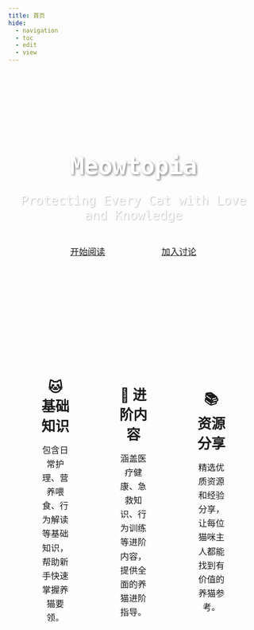 ```yaml
---
title: 首页
hide:
  - navigation
  - toc
  - edit
  - view
---
```


<style>
/* 自定义字体 */
:root {
    --md-text-font: "Noto Serif SC", "M PLUS Rounded 1c", sans-serif;
    --md-code-font: "Source Code Pro", "DM Mono", monospace;
}

/* 基础样式 */
.hero {
    margin: 0 -2rem;
    padding: 6rem 2rem;
    color: white;
    text-align: center;
}

/* 明亮模式样式 */
[data-md-color-scheme="default"] .hero {
    background: 
        linear-gradient(to bottom, rgba(0, 0, 0, 0.5), rgba(0, 0, 0, 0.6)),
        url('/assets/images/banner.png') center/cover;
}

/* 暗色模式样式 */
[data-md-color-scheme="slate"] .hero {
    background: 
        linear-gradient(to bottom, rgba(0, 0, 0, 0.7), rgba(0, 0, 0, 0.8)),
        url('/assets/images/banner.png') center/cover;
}

/* 响应式标题 */
.hero h1 {
    font-family: "Source Code Pro", monospace;
    color: white !important;
    font-size: clamp(2rem, 5vw, 3.5rem) !important;
    margin-bottom: 1.5rem !important;
    font-weight: 700 !important;
    letter-spacing: -0.01em;
    line-height: 1.2;
    text-shadow: 2px 2px 4px rgba(0,0,0,0.5);
}

/* 副标题样式 */
.hero h2 {
    font-family: "Source Code Pro", monospace;
    color: white !important;
    font-size: clamp(1.2rem, 3.5vw, 1.6rem) !important;
    font-weight: 400 !important;
    letter-spacing: -0.01em;
    margin-top: 0 !important;
    text-shadow: 1px 1px 2px rgba(0,0,0,0.3);
}

/* 响应式段落 */
.hero p {
    font-size: clamp(1rem, 3vw, 1.25rem);
    max-width: min(42rem, 90%);
    margin: 1.5rem auto;
    line-height: 1.6;
    padding: 0 1rem;
    white-space: nowrap;
}

/* 明亮模式文字样式 */
[data-md-color-scheme="default"] .hero p {
    color: rgba(255,255,255,0.9);
    text-shadow: 1px 1px 2px rgba(0,0,0,0.3);
}

/* 暗色模式文字样式 */
[data-md-color-scheme="slate"] .hero p {
    color: rgba(255,255,255,0.85);
    text-shadow: 1px 1px 2px rgba(0,0,0,0.5);
}

/* 按钮样式 */
.hero-buttons {
    margin-top: 2rem;
    display: flex;
    flex-wrap: wrap;
    justify-content: center;
    gap: 1rem;
    padding: 0 1rem;
}

.hero-buttons a {
    padding: 0.8rem 1.5rem;
    border-radius: 2rem;
    display: inline-block;
    transition: all 0.2s ease;
    font-weight: 500;
    font-size: clamp(0.9rem, 2.5vw, 1.1rem);
    min-width: 120px;
    text-align: center;
}

/* 明亮模式按钮样式 */
[data-md-color-scheme="default"] .hero-buttons a:first-child {
    background: var(--md-primary-fg-color);
    color: var(--md-primary-bg-color);
}

[data-md-color-scheme="default"] .hero-buttons a:last-child {
    background: rgba(255,255,255,0.1);
    color: white;
    backdrop-filter: blur(4px);
}

/* 暗色模式按钮样式 */
[data-md-color-scheme="slate"] .hero-buttons a:first-child {
    background: var(--md-primary-fg-color);
    color: var(--md-primary-bg-color);
}

[data-md-color-scheme="slate"] .hero-buttons a:last-child {
    background: rgba(255,255,255,0.15);
    color: white;
    backdrop-filter: blur(4px);
}

/* 按钮悬停效果 */
.hero-buttons a:hover {
    transform: translateY(-2px);
    box-shadow: 0 4px 8px rgba(0,0,0,0.2);
}

.features-container {
    margin: 0 -2rem;
    padding: 4rem 2rem;
    background: var(--md-default-bg-color);
}
.features {
    display: flex;
    flex-direction: row;
    justify-content: space-between;
    gap: 2rem;
    max-width: 2400px;
    margin: 0 auto;
    padding: 0 2rem;
}
.feature {
    flex: 1;
    min-width: 0;
    padding: 2rem;
    border-radius: 12px;
    background: var(--md-code-bg-color);
    text-align: center;
    transition: all 0.3s ease;
    display: flex;
    flex-direction: column;
    justify-content: center;
}
.feature:hover {
    transform: translateY(-5px);
    box-shadow: 0 8px 30px rgba(0,0,0,0.12);
}
.feature h2 {
    font-size: clamp(1.5rem, 4vw, 1.75rem);
    margin-bottom: 1rem;
}
.feature p {
    font-size: clamp(0.9rem, 2.5vw, 1.1rem);
    line-height: 1.6;
    max-width: 600px;
    margin: 0 auto;
}

/* 移动端优化 */
@media (max-width: 768px) {
    .hero {
        padding: 4rem 1rem;
    }
    
    .features-container {
        padding: 2rem 1rem;
    }
    
    .feature {
        margin: 0 1rem;
    }
    
    .hero p {
        white-space: normal;
    }
}
</style>

<section class="hero">
    <h1>Meowtopia</h1>
    <h2>Protecting Every Cat with Love and Knowledge</h2>
    <div class="hero-buttons">
        <a href="blog/care/beginner-guide/">开始阅读</a>
        <a href="https://discord.gg/ePNtxruT" target="_blank">加入讨论</a>
    </div>
</section>

<div class="features-container">
    <div class="features">
        <div class="feature">
            <h2>🐱 基础知识</h2>
            <p>包含日常护理、营养喂食、行为解读等基础知识，帮助新手快速掌握养猫要领。</p>
        </div>
        <div class="feature">
            <h2>🏥 进阶内容</h2>
            <p>涵盖医疗健康、急救知识、行为训练等进阶内容，提供全面的养猫进阶指导。</p>
        </div>
        <div class="feature">
            <h2>📚 资源分享</h2>
            <p>精选优质资源和经验分享，让每位猫咪主人都能找到有价值的养猫参考。</p>
        </div>
    </div>
</div>